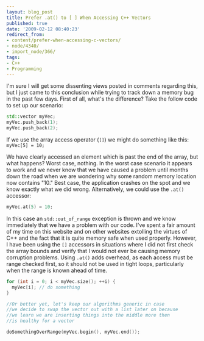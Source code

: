```yaml
---
layout: blog_post
title: Prefer .at() to [ ] When Accessing C++ Vectors
published: true
date: '2009-02-12 08:40:23'
redirect_from:
- content/prefer-when-accessing-c-vectors/
- node/4340/
- import_node/366/
tags:
- C++
- Programming
---
```


I'm sure I will get some dissenting views posted in comments regarding this, but I just came to this conclusion while trying to track down a memory bug in the past few days. First of all, what's the difference? Take the follow code to set up our scenario: 

```cpp
std::vector myVec; 
myVec.push_back(1); 
myVec.push_back(2);
```

If we use the array access operator (`[]`) we might do something like this: ` myVec[5] = 10;`

We have clearly accessed an element which is past the end of the array, but what happens? Worst case, nothing. In the worst case scenario it appears to work and we never know that we have caused a problem until months down the road when we are wondering why some random memory location now contains "10." Best case, the application crashes on the spot and we know exactly what we did wrong. Alternatively, we could use the `.at()` accessor: 

```cpp
myVec.at(5) = 10;
```

In this case an `std::out_of_range` exception is thrown and we know immediately that we have a problem with our code. I've spent a fair amount of my time on this website and on other websites extolling the virtues of C++ and the fact that it is quite memory safe when used properly. However, I have been using the `[]` accessors in situations where I did not first check the array bounds and verify that I would not ever be causing memory corruption problems. Using `.at()` adds overhead, as each access must be range checked first, so it should not be used in tight loops, particularly when the range is known ahead of time. 

```cpp
for (int i = 0; i < myVec.size(); ++i) {    
  myVec[i]; // do something 
}  

//Or better yet, let's keep our algorithms generic in case 
//we decide to swap the vector out with a list later on because 
//we learn we are inserting things into the middle more then  
//is healthy for a vector 

doSomethingOverRange(myVec.begin(), myVec.end());  
```

